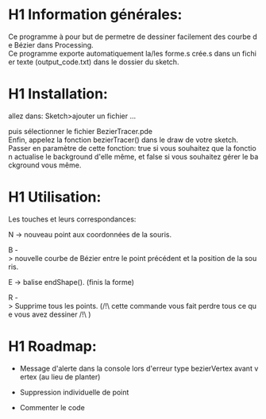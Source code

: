 # H1 Information générales:

Ce programme à pour but de permetre de dessiner facilement des courbe de Bézier dans Processing.
Ce programme exporte automatiquement la/les forme.s crée.s dans un fichier texte (output_code.txt) dans le dossier du sketch.


# H1 Installation:
allez dans:
Sketch>ajouter un fichier ...

puis sélectionner le fichier BezierTracer.pde
Enfin, appelez la fonction bezierTracer() dans le draw de votre sketch.
Passer en paramètre de cette fonction: true si vous souhaitez que la fonction actualise le background d'elle même, et false si vous souhaitez gérer le background vous même.

# H1 Utilisation:
Les touches et leurs correspondances:

N -> nouveau point aux coordonnées de la souris.

B -> nouvelle courbe de Bézier entre le point précédent et la position de la souris.

E -> balise endShape(). (finis la forme)

R -> Supprime tous les points. (/!\ cette commande vous fait perdre tous ce que vous avez dessiner /!\ )


# H1 Roadmap:
- Message d'alerte dans la console lors d'erreur type bezierVertex avant vertex (au lieu de planter)

- Suppression individuelle de point

- Commenter le code
